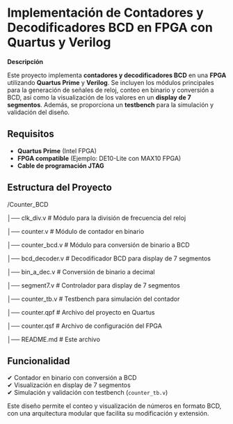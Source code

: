 
# Implementación de Contadores y Decodificadores BCD en FPGA con Quartus y Verilog

**Descripción**  

Este proyecto implementa **contadores y decodificadores BCD** en una **FPGA** utilizando **Quartus Prime** y **Verilog**. Se incluyen los módulos principales para la generación de señales de reloj, conteo en binario y conversión a BCD, así como la visualización de los valores en un **display de 7 segmentos**. Además, se proporciona un **testbench** para la simulación y validación del diseño.

## Requisitos  

- **Quartus Prime** (Intel FPGA)  
- **FPGA compatible** (Ejemplo: DE10-Lite con MAX10 FPGA)  
- **Cable de programación JTAG**  

## Estructura del Proyecto  
/Counter_BCD

│── clk_div.v # Módulo para la división de frecuencia del reloj

│── counter.v # Módulo de contador en binario

│── counter_bcd.v # Módulo para conversión de binario a BCD

│── bcd_decoder.v # Decodificador BCD para display de 7 segmentos

│── bin_a_dec.v # Conversión de binario a decimal

│── segment7.v # Controlador para display de 7 segmentos

│── counter_tb.v # Testbench para simulación del contador

│── counter.qpf # Archivo del proyecto en Quartus

│── counter.qsf # Archivo de configuración del FPGA

│── README.md # Este archivo

## Funcionalidad  

✔ Contador en binario con conversión a BCD  
✔ Visualización en display de 7 segmentos  
✔ Simulación y validación con testbench (`counter_tb.v`)  

Este diseño permite el conteo y visualización de números en formato BCD, con una arquitectura modular que facilita su modificación y extensión.
